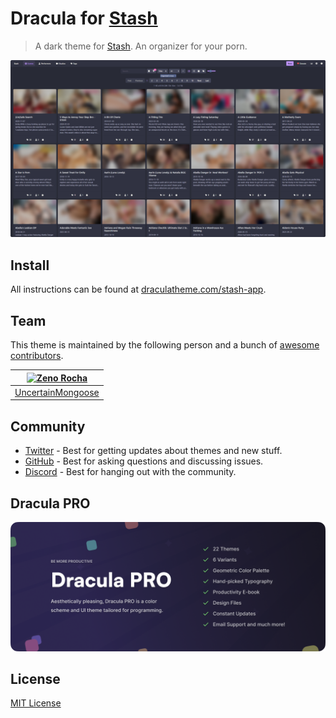 # Dracula for [Stash](https://stashapp.cc)

> A dark theme for [Stash](https://stashapp.cc). An organizer for your porn.

![Screenshot](./screenshot.png)



## Install

All instructions can be found at [draculatheme.com/stash-app](https://draculatheme.com/stash-app).

## Team

This theme is maintained by the following person and a bunch of [awesome contributors](https://github.com/dracula/foobar/graphs/contributors).

| [![Zeno Rocha](https://github.com/uncertainmongoose.png?size=100)](https://github.com/uncertainmongoose) |
| -------------------------------------------------------------------------------------------------------- |
| [UncertainMongoose](https://github.com/uncertainmongoose)                                                |

## Community

- [Twitter](https://twitter.com/draculatheme) - Best for getting updates about themes and new stuff.
- [GitHub](https://github.com/dracula/dracula-theme/discussions) - Best for asking questions and discussing issues.
- [Discord](https://draculatheme.com/discord-invite) - Best for hanging out with the community.

## Dracula PRO

[![Dracula PRO](./.github/dracula-pro.png)](https://draculatheme.com/pro)

## License

[MIT License](./LICENSE)
